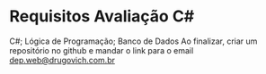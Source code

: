 # Requisitos Avaliação C#
C#;
Lógica de Programação;
Banco de Dados
Ao finalizar, criar um repositório no github e mandar o link para o email dep.web@drugovich.com.br

